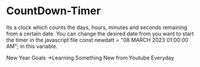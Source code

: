 # CountDown-Timer
Its a clock which counts the days, hours, minutes and seconds remaining from a certain date.
You can change the desired date from you want to start the timer in the javascript file
const newdatt = "08 MARCH 2023 01:00:00 AM"; in this variable.

New Year Goals ->Learning Something New from Youtube Everyday
